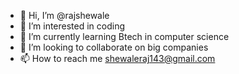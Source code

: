 - 👋 Hi, I’m @rajshewale
- 👀 I’m interested in coding
- 🌱 I’m currently learning Btech in computer science
- 💞️ I’m looking to collaborate on big companies
- 📫 How to reach me shewaleraj143@gmail.com

<!---
rajshewale/rajshewale is a ✨ special ✨ repository because its `README.md` (this file) appears on your GitHub profile.
You can click the Preview link to take a look at your changes.
--->
